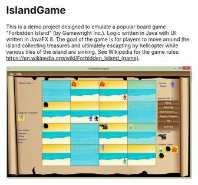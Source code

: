 # IslandGame
This is a demo project designed to emulate a popular board game "Forbidden Island" (by Gamewright Inc.).
Logic written in Java with UI written in JavaFX 8.
The goal of the game is for players to move around the island collecting treasures and ultimately escapting by helicopter while various tiles of the island are sinking. See Wikipedia for the game rules: https://en.wikipedia.org/wiki/Forbidden_Island_(game).

![Mid-game](./readme-images/Sample_Mid-game.png)
